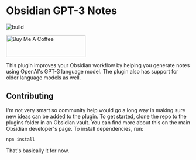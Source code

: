# Obsidian GPT-3 Notes

![build](https://github.com/micahke/obsidian-gpt3-notes/actions/workflows/build.yml/badge.svg)

<a href="https://www.buymeacoffee.com/mkelias" target="_blank"><img src="https://cdn.buymeacoffee.com/buttons/v2/default-yellow.png" alt="Buy Me A Coffee" style="height: 60px !important;width: 217px !important;" ></a>

This plugin improves your Obsidian workflow by helping you generate notes using OpenAI's GPT-3 language model. The plugin also has support for older language models as well.

## Contributing

I'm not very smart so community help would go a long way in making sure new ideas can be added to the plugin. To get started, clone the repo to the plugins folder in an Obsidian vault. You can find more about this on the main Obsidian developer's page. To install dependencies, run:

```zsh
npm install
```

That's basically it for now.
